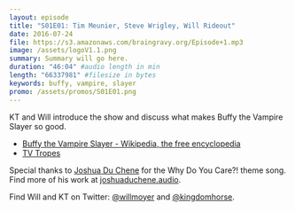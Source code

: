```yaml
---
layout: episode
title: "S01E01: Tim Meunier, Steve Wrigley, Will Rideout"
date: 2016-07-24
file: https://s3.amazonaws.com/braingravy.org/Episode+1.mp3
image: /assets/logoV1.1.png
summary: Summary will go here.
duration: "46:04" #audio length in min
length: "66337981" #filesize in bytes
keywords: buffy, vampire, slayer
promo: /assets/promos/S01E01.png
---
```


KT and Will introduce the show and discuss what makes Buffy the Vampire Slayer so good.

- [Buffy the Vampire Slayer - Wikipedia, the free encyclopedia](https://en.wikipedia.org/wiki/Buffy_the_Vampire_Slayer)
- [TV Tropes](http://tvtropes.org/)

Special thanks to [Joshua Du Chene](http://joshuaduchene.audio) for the Why Do You Care?! theme song. Find more of his work at [joshuaduchene.audio](http://joshuaduchene.audio).

Find Will and KT on Twitter: [@willmoyer](https://twitter.com/willmoyer) and [@kingdomhorse](https://twitter.com/kingdomhorse).